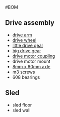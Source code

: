 #BOM

## Drive assembly
- [drive arm](fkoran/arm.stl)
- [drive wheel](fkoran/wheel.stl)
- [little drive gear](fkoran/herringbone_d_19.stl)
- [big drive gear](fkoran/herringbone_d_more_than_40_80.stl)
- [drive motor coupling](fkoran/motor_adapter_6mm_d.stl)
- drive motor mount
- [8mm x 60mm axle](fkoran/d_shaft.stl)
- m3 screws
- 608 bearings

## Sled
- sled floor
- sled wall